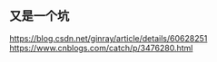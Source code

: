 ## 又是一个坑
https://blog.csdn.net/ginray/article/details/60628251
https://www.cnblogs.com/catch/p/3476280.html